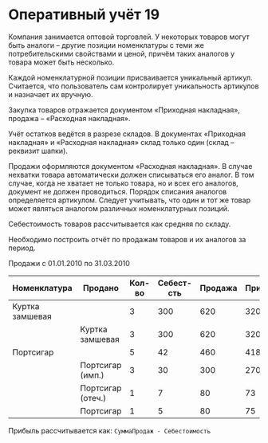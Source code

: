# Оперативный учёт 19

Компания занимается оптовой торговлей. У некоторых товаров могут быть аналоги – другие позиции номенклатуры с теми же потребительскими свойствами и ценой, причём таких аналогов у товара может быть несколько.

Каждой номенклатурной позиции присваивается уникальный артикул. Считается, что пользователь сам контролирует уникальность артикулов и назначает их вручную.

Закупка товаров отражается документом «Приходная накладная», продажа – «Расходная накладная».

Учёт остатков ведётся в разрезе складов. В документах «Приходная накладная» и «Расходная накладная» склад только один (склад – реквизит шапки).

Продажи оформляются документом «Расходная накладная». В случае нехватки товара автоматически должен списываться его аналог. В том случае, когда не хватает не только товара, но и всех его аналогов, документ не должен проводиться. Порядок списания аналогов определяется артикулом. Следует учитывать, что один и тот же товар может являться аналогом различных номенклатурных позиций.

Себестоимость товаров рассчитывается как средняя по складу.

Необходимо построить отчёт по продажам товаров и их аналогов за период.

Продажи с 01.01.2010 по 31.03.2010

Номенклатура | Продано | Кол-во | Себест-сть | Продажа | Прибыль
------------ | ------- | ------ | ---------- | ------- | -------
Куртка замшевая | | 3 | 300 | 620 | 320
 | Куртка замшевая | 3 | 300 | 620 | 320
Портсигар | | 5 | 42 | 460 | 418
 | Портсигар (имп.) | 3 | 30 | 300 | 270
 | Портсигар (отеч.) | 1 | 7 | 80 | 73
 | Портсигар | 1 | 5 | 80 | 75

Прибыль рассчитывается как: `СуммаПродаж - Себестоимость`
